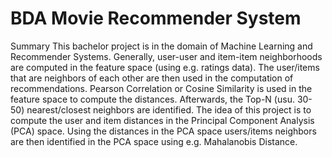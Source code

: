 # BDA Movie Recommender System

Summary
This bachelor project is in the domain of Machine Learning and Recommender Systems. Generally, user-user and item-item neighborhoods are computed in the feature space (using e.g. ratings data). The user/items that are neighbors of each other are then used in the computation of recommendations. Pearson Correlation or Cosine Similarity is used in the feature space to compute the distances. Afterwards, the Top-N (usu. 30-50) nearest/closest neighbors are identified. The idea of this project is to compute the user and item distances in the Principal Component Analysis (PCA) space. Using the distances in the PCA space users/items neighbors are then identified in the PCA space using e.g. Mahalanobis Distance.